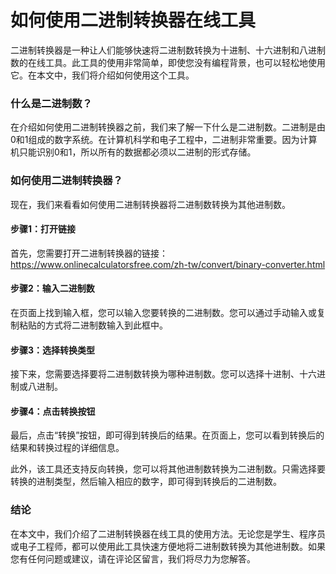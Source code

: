 如何使用二进制转换器在线工具
==============

二进制转换器是一种让人们能够快速将二进制数转换为十进制、十六进制和八进制数的在线工具。此工具的使用非常简单，即使您没有编程背景，也可以轻松地使用它。在本文中，我们将介绍如何使用这个工具。

### 什么是二进制数？

在介绍如何使用二进制转换器之前，我们来了解一下什么是二进制数。二进制是由0和1组成的数字系统。在计算机科学和电子工程中，二进制非常重要。因为计算机只能识别0和1，所以所有的数据都必须以二进制的形式存储。

### 如何使用二进制转换器？

现在，我们来看看如何使用二进制转换器将二进制数转换为其他进制数。

#### 步骤1：打开链接

首先，您需要打开二进制转换器的链接：<https://www.onlinecalculatorsfree.com/zh-tw/convert/binary-converter.html>

#### 步骤2：输入二进制数

在页面上找到输入框，您可以输入您要转换的二进制数。您可以通过手动输入或复制粘贴的方式将二进制数输入到此框中。

#### 步骤3：选择转换类型

接下来，您需要选择要将二进制数转换为哪种进制数。您可以选择十进制、十六进制或八进制。

#### 步骤4：点击转换按钮

最后，点击“转换”按钮，即可得到转换后的结果。在页面上，您可以看到转换后的结果和转换过程的详细信息。

此外，该工具还支持反向转换，您可以将其他进制数转换为二进制数。只需选择要转换的进制类型，然后输入相应的数字，即可得到转换后的二进制数。

### 结论

在本文中，我们介绍了二进制转换器在线工具的使用方法。无论您是学生、程序员或电子工程师，都可以使用此工具快速方便地将二进制数转换为其他进制数。如果您有任何问题或建议，请在评论区留言，我们将尽力为您解答。
